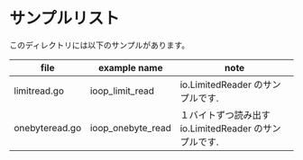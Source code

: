 # サンプルリスト

このディレクトリには以下のサンプルがあります。

| file           | example name      | note                                                  |
| -------------- | ----------------- | ----------------------------------------------------- |
| limitread.go   | ioop_limit_read   | io.LimitedReader のサンプルです.                      |
| onebyteread.go | ioop_onebyte_read | １バイトずつ読み出す io.LimitedReader のサンプルです. |
